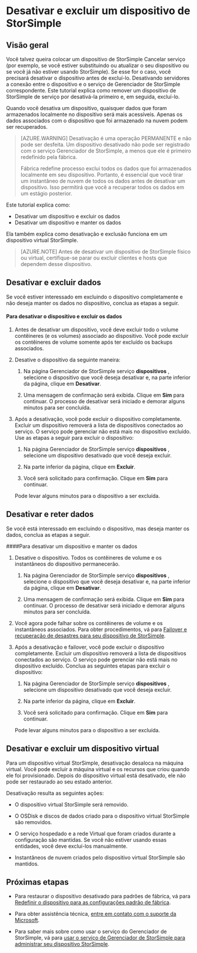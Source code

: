 <properties 
   pageTitle="Desativar e excluir um dispositivo de StorSimple | Microsoft Azure"
   description="Descreve como remover dispositivo StorSimple de serviço por primeiro desativá-la e, em seguida, excluí-lo."
   services="storsimple"
   documentationCenter=""
   authors="SharS"
   manager="carmonm"
   editor="" />
<tags 
   ms.service="storsimple"
   ms.devlang="na"
   ms.topic="article"
   ms.tgt_pltfrm="na"
   ms.workload="na"
   ms.date="10/18/2016"
   ms.author="anoobbacker" />

# <a name="deactivate-and-delete-a-storsimple-device"></a>Desativar e excluir um dispositivo de StorSimple

## <a name="overview"></a>Visão geral

Você talvez queira colocar um dispositivo de StorSimple Cancelar serviço (por exemplo, se você estiver substituindo ou atualizar o seu dispositivo ou se você já não estiver usando StorSimple). Se esse for o caso, você precisará desativar o dispositivo antes de excluí-lo. Desativando servidores a conexão entre o dispositivo e o serviço de Gerenciador de StorSimple correspondente. Este tutorial explica como remover um dispositivo de StorSimple de serviço por desativá-la primeiro e, em seguida, excluí-lo. 

Quando você desativa um dispositivo, quaisquer dados que foram armazenados localmente no dispositivo será mais acessíveis. Apenas os dados associados com o dispositivo que foi armazenado na nuvem podem ser recuperados.  

>[AZURE.WARNING] Desativação é uma operação PERMANENTE e não pode ser desfeita. Um dispositivo desativado não pode ser registrado com o serviço Gerenciador de StorSimple, a menos que ele é primeiro redefinido pela fábrica. 
>
>Fábrica redefine processo exclui todos os dados que foi armazenados localmente em seu dispositivo. Portanto, é essencial que você tirar um instantâneo de nuvem de todos os dados antes de desativar um dispositivo. Isso permitirá que você a recuperar todos os dados em um estágio posterior.

Este tutorial explica como:

- Desativar um dispositivo e excluir os dados
- Desativar um dispositivo e manter os dados

Ela também explica como desativação e exclusão funciona em um dispositivo virtual StorSimple.

>[AZURE.NOTE] Antes de desativar um dispositivo de StorSimple físico ou virtual, certifique-se parar ou excluir clientes e hosts que dependem desse dispositivo.

## <a name="deactivate-and-delete-data"></a>Desativar e excluir dados

Se você estiver interessado em excluindo o dispositivo completamente e não deseja manter os dados no dispositivo, conclua as etapas a seguir.

#### <a name="to-deactivate-the-device-and-delete-the-data"></a>Para desativar o dispositivo e excluir os dados  

1. Antes de desativar um dispositivo, você deve excluir todo o volume contêineres (e os volumes) associado ao dispositivo. Você pode excluir os contêineres de volume somente após ter excluído os backups associados.

2. Desative o dispositivo da seguinte maneira:

    1. Na página Gerenciador de StorSimple serviço **dispositivos** , selecione o dispositivo que você deseja desativar e, na parte inferior da página, clique em **Desativar**.

    2. Uma mensagem de confirmação será exibida. Clique em **Sim** para continuar. O processo de desativar será iniciado e demorar alguns minutos para ser concluída.

3. Após a desativação, você pode excluir o dispositivo completamente. Excluir um dispositivo removerá a lista de dispositivos conectados ao serviço. O serviço pode gerenciar não está mais no dispositivo excluído. Use as etapas a seguir para excluir o dispositivo:

    1. Na página Gerenciador de StorSimple serviço **dispositivos** , selecione um dispositivo desativado que você deseja excluir.

    2. Na parte inferior da página, clique em **Excluir**.

    3. Você será solicitado para confirmação. Clique em **Sim** para continuar.

    Pode levar alguns minutos para o dispositivo a ser excluída.

## <a name="deactivate-and-retain-data"></a>Desativar e reter dados

Se você está interessado em excluindo o dispositivo, mas deseja manter os dados, conclua as etapas a seguir.

####<a name="to-deactivate-a-device-and-retain-the-data"></a>Para desativar um dispositivo e manter os dados 

1. Desative o dispositivo. Todos os contêineres de volume e os instantâneos do dispositivo permanecerão.

    1. Na página Gerenciador de StorSimple serviço **dispositivos** , selecione o dispositivo que você deseja desativar e, na parte inferior da página, clique em **Desativar**.

    2. Uma mensagem de confirmação será exibida. Clique em **Sim** para continuar. O processo de desativar será iniciado e demorar alguns minutos para ser concluída.

2. Você agora pode falhar sobre os contêineres de volume e os instantâneos associados. Para obter procedimentos, vá para [Failover e recuperação de desastres para seu dispositivo de StorSimple](storsimple-device-failover-disaster-recovery.md).

3. Após a desativação e failover, você pode excluir o dispositivo completamente. Excluir um dispositivo removerá a lista de dispositivos conectados ao serviço. O serviço pode gerenciar não está mais no dispositivo excluído. Conclua as seguintes etapas para excluir o dispositivo:
 
    1. Na página Gerenciador de StorSimple serviço **dispositivos** , selecione um dispositivo desativado que você deseja excluir.

    2. Na parte inferior da página, clique em **Excluir**.

    3. Você será solicitado para confirmação. Clique em **Sim** para continuar.

    Pode levar alguns minutos para o dispositivo a ser excluída.

## <a name="deactivate-and-delete-a-virtual-device"></a>Desativar e excluir um dispositivo virtual

Para um dispositivo virtual StorSimple, desativação desaloca na máquina virtual. Você pode excluir a máquina virtual e os recursos que criou quando ele foi provisionado. Depois do dispositivo virtual está desativado, ele não pode ser restaurado ao seu estado anterior. 

Desativação resulta as seguintes ações:

- O dispositivo virtual StorSimple será removido.

- O OSDisk e discos de dados criado para o dispositivo virtual StorSimple são removidos.

- O serviço hospedado e a rede Virtual que foram criados durante a configuração são mantidas. Se você não estiver usando essas entidades, você deve excluí-los manualmente.

- Instantâneos de nuvem criados pelo dispositivo virtual StorSimple são mantidos.

## <a name="next-steps"></a>Próximas etapas
- Para restaurar o dispositivo desativado para padrões de fábrica, vá para [Redefinir o dispositivo para as configurações padrão de fábrica](storsimple-manage-device-controller.md#reset-the-device-to-factory-default-settings).

- Para obter assistência técnica, [entre em contato com o suporte da Microsoft](storsimple-contact-microsoft-support.md).

- Para saber mais sobre como usar o serviço do Gerenciador de StorSimple, vá para [usar o serviço de Gerenciador de StorSimple para administrar seu dispositivo StorSimple](storsimple-manager-service-administration.md). 
